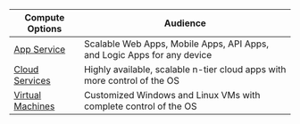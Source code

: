 
| Compute Options | Audience |
| --- | --- |
| [App Service][lnk_app] |Scalable Web Apps, Mobile Apps, API Apps, and Logic Apps for any device |
| [Cloud Services][lnk_cloud] |Highly available, scalable n-tier cloud apps with more control of the OS |
| [Virtual Machines][lnk_vm] |Customized Windows and Linux VMs with complete control of the OS |

[lnk_app]: ../articles/app-service-web/app-service-web-overview.md
[lnk_vm]: ../articles/virtual-machines/virtual-machines-windows-about.md
[lnk_cloud]: ../articles/cloud-services/cloud-services-choose-me.md
